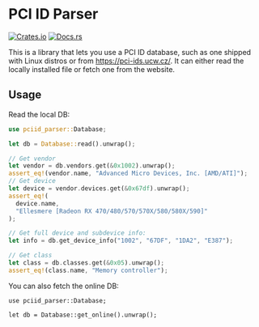 # PCI ID Parser

[![Crates.io](https://img.shields.io/crates/v/pciid-parser)](https://crates.io/crates/pciid-parser)
[![Docs.rs](https://docs.rs/pciid-parser/badge.svg)](https://docs.rs/pciid-parser/)

This is a library that lets you use a PCI ID database, such as one shipped with Linux distros or from <https://pci-ids.ucw.cz/>.
It can either read the locally installed file or fetch one from the website.

## Usage

Read the local DB:
```rust
use pciid_parser::Database;

let db = Database::read().unwrap();

// Get vendor
let vendor = db.vendors.get(&0x1002).unwrap();
assert_eq!(vendor.name, "Advanced Micro Devices, Inc. [AMD/ATI]");
// Get device
let device = vendor.devices.get(&0x67df).unwrap();
assert_eq!(
  device.name,
  "Ellesmere [Radeon RX 470/480/570/570X/580/580X/590]"
);  

// Get full device and subdevice info:
let info = db.get_device_info("1002", "67DF", "1DA2", "E387");

// Get class
let class = db.classes.get(&0x05).unwrap();
assert_eq!(class.name, "Memory controller");
```
You can also fetch the online DB:

```rust, ignore
use pciid_parser::Database;

let db = Database::get_online().unwrap();
```